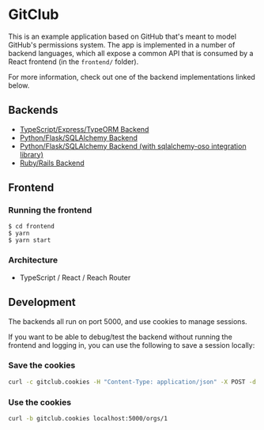 # GitClub

This is an example application based on GitHub that's meant to model GitHub's
permissions system. The app is implemented in a number of backend languages,
which all expose a common API that is consumed by a React frontend (in the
`frontend/` folder).

For more information, check out one of the backend implementations linked below.
## Backends
- [TypeScript/Express/TypeORM Backend](backends/express-typeorm)
- [Python/Flask/SQLAlchemy Backend](backends/flask-sqlalchemy)
- [Python/Flask/SQLAlchemy Backend (with sqlalchemy-oso integration library)](backends/flask-sqlalchemy-oso)
- [Ruby/Rails Backend](backends/rails)
## Frontend

### Running the frontend

```console
$ cd frontend
$ yarn
$ yarn start
```

### Architecture

- TypeScript / React / Reach Router

## Development

The backends all run on port 5000, and use cookies to manage sessions.

If you want to be able to debug/test the backend without running the frontend
and logging in, you can use the following to save a session locally:

### Save the cookies

```bash
curl -c gitclub.cookies -H "Content-Type: application/json" -X POST -d '{"email": "john@beatles.com"}' localhost:5000/session
```

### Use the cookies

```bash
curl -b gitclub.cookies localhost:5000/orgs/1
```
